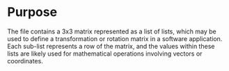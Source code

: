 # Purpose
The file contains a 3x3 matrix represented as a list of lists, which may be used to define a transformation or rotation matrix in a software application. Each sub-list represents a row of the matrix, and the values within these lists are likely used for mathematical operations involving vectors or coordinates.
